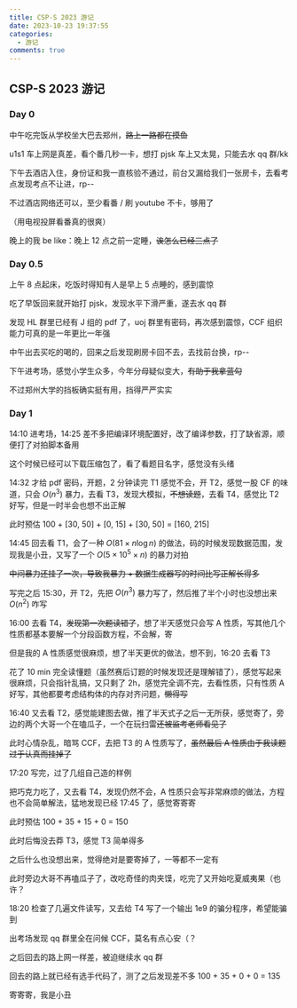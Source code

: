 ```yaml
---
title: CSP-S 2023 游记
date: 2023-10-23 19:37:55
categories:
  - 游记
comments: true
---
```

## CSP-S 2023 游记

### Day 0

中午吃完饭从学校坐大巴去郑州，~~路上一路都在摸鱼~~

u1s1 车上网是真差，看个番几秒一卡，想打 pjsk 车上又太晃，只能去水 qq 群/kk

<!-- more -->

下午去酒店入住，身份证和我一直核验不通过，前台又漏给我们一张房卡，去看考点发现考点不让进，rp\-\-

不过酒店网络还可以，至少看番 / 刷 youtube 不卡，够用了

（用电视投屏看番真的很爽）

晚上的我 be like：晚上 12 点之前一定睡，~~诶怎么已经三点了~~

### Day 0.5

上午 8 点起床，吃饭时得知有人是早上 5 点睡的，感到震惊

吃了早饭回来就开始打 pjsk，发现水平下滑严重，遂去水 qq 群

发现 HL 群里已经有 J 组的 pdf 了，uoj 群里有密码，再次感到震惊，CCF 组织能力可真的是一年更比一年强

中午出去买吃的喝的，回来之后发现刷房卡回不去，去找前台换，rp\-\-

下午进考场，感觉小学生众多，今年分母疑似变大，~~有助于我拿蓝勾~~

不过郑州大学的挡板确实挺有用，挡得严严实实

### Day 1

14:10 进考场，14:25 差不多把编译环境配置好，改了编译参数，打了缺省源，顺便打了对拍脚本备用

这个时候已经可以下载压缩包了，看了看题目名字，感觉没有头绪

14:32 才给 pdf 密码，开题，2 分钟读完 T1 感觉不会，开 T2，感觉一股 CF 的味道，只会 $O(n ^ 3)$ 暴力，去看 T3，发现大模拟，~~不想读题~~，去看 T4，感觉比 T2 好写，但是一时半会也想不出正解

此时预估 100 + [30, 50] + [0, 15] + [30, 50] = [160, 215]

14:45 回去看 T1，会了一种 $O(81 \times n \log n)$ 的做法，码的时候发现数据范围，发现我是小丑，又写了一个 $O(5 \times 10 ^ 5 \times n)$ 的暴力对拍

~~中间暴力还挂了一次，导致我暴力 + 数据生成器写的时间比写正解长得多~~

写完之后 15:30，开 T2，先把 $O(n ^ 3)$ 暴力写了，然后推了半个小时也没想出来 $O(n ^ 2)$ 咋写

16:00 去看 T4，~~发现第一次题读错了~~，想了半天感觉只会写 A 性质，写其他几个性质都基本要解一个分段函数方程，不会解，寄

但是我的 A 性质感觉很麻烦，想了半天更优的做法，想不到，16:20 去看 T3

花了 10 min 完全读懂题（虽然赛后订题的时候发现还是理解错了），感觉写起来很麻烦，只会指针乱搞，又只剩了 2h，感觉完全调不完，去看性质，只有性质 A 好写，其他都要考虑结构体的内存对齐问题，~~懒得写~~

16:40 又去看 T2，感觉能建图去做，推了半天式子之后一无所获，感觉寄了，旁边的两个大哥一个在嗑瓜子，一个在玩扫雷~~还被监考老师看见了~~

此时心情杂乱，暗骂 CCF，去把 T3 的 A 性质写了，~~虽然最后 A 性质由于我读题过于认真而挂掉了~~

17:20 写完，过了几组自己造的样例

把巧克力吃了，又去看 T4，发现仍然不会，A 性质只会写非常麻烦的做法，方程也不会简单解法，猛地发现已经  17:45 了，感觉寄寄寄

此时预估 100 + 35 + 15 + 0 = 150

此时后悔没去莽 T3，感觉 T3 简单得多

之后什么也没想出来，觉得绝对是要寄掉了，一等都不一定有

此时旁边大哥不再嗑瓜子了，改吃奇怪的肉夹馍，吃完了又开始吃夏威夷果（也许？

18:20 检查了几遍文件读写，又去给 T4 写了一个输出 1e9 的骗分程序，希望能骗到

出考场发现 qq 群里全在问候 CCF，莫名有点心安（？

之后回去的路上网一样差，被迫继续水 qq 群

回去的路上就已经有选手代码了，测了之后发现差不多 100 + 35 + 0 + 0 = 135

寄寄寄，我是小丑